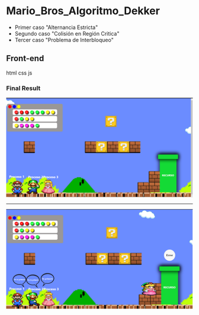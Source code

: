 # Mario_Bros_Algoritmo_Dekker
+ Primer caso "Alternancia Estricta"
+ Segundo caso "Colisión en Región Critica"
+ Tercer caso "Problema de Interbloqueo"

## Front-end
 html
 css
 js
 
### Final Result
![MarioBros](./Capturas/Home.PNG)


******************

![MarioBros](./Capturas/Home_.PNG)
